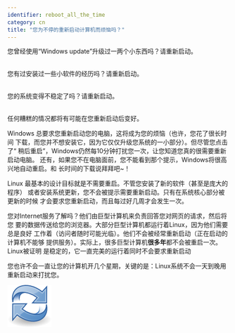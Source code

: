 ```yaml
---
identifier: reboot_all_the_time
category: cn
title: "您为不停的重新启动计算机而烦恼吗？"
---
```


您曾经使用“Windows update”升级过一两个小东西吗？请重新启动。<br /><br />


您有过安装过一些小软件的经历吗？请重新启动。<br /><br />


您的系统变得不稳定了吗？请重新启动。<br /><br />


任何糟糕的情况都将有可能在您重新启动后变好。

Windows 总要求您重新启动您的电脑，这将成为您的烦恼（也许，您花了很长时间
下载，而您并不想安装它，因为它仅仅升级您系统的一小部分）。但尽管您点击了“
稍后重启”，Windows仍然每10分钟打扰您一次，让您知道您真的很需要重新启动电脑。
还有，如果您不在电脑面前，您不能看到那个提示，Windows将很高兴地自动重启。和
长时间的下载说拜拜吧~！

Linux 最基本的设计目标就是不需要重启。不管您安装了新的软件（甚至是庞大的程序）
或者安装系统更新，您不会被提示需要重新启动。只有在系统核心部分被更新的时候
才会要求您重新启动，而且每过好几周才会发生一次。

您对Internet服务了解吗？他们由巨型计算机来负责回答您对网页的请求，然后将您
要的数据传送给您的浏览器。大部分巨型计算机都运行着Linux，因为他们需要总是良好
工作着（访问者随时可能光临）。他们不会被经常重新启动（正在启动的计算机不能够
提供服务）。实际上，很多巨型计算机<b>很多年</b>都不会被重启一次。Linux被证明
是稳定的，它一直完美的运行着同时不会要求重新启动

您也许不会一直让您的计算机开几个星期，关键的是：Linux系统不会一天到晚用重新启动来打扰您。

<img src="/img/reboot_all_the_time_thumb.png" />




